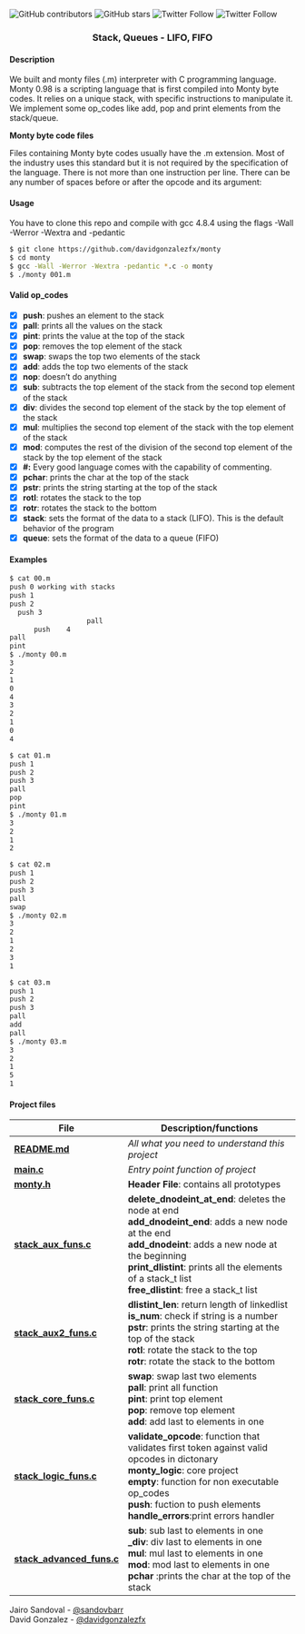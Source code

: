 ![GitHub contributors](https://img.shields.io/github/contributors/davidgonzalezfx/monty?color=success)
![GitHub stars](https://img.shields.io/github/stars/davidgonzalezfx/monty?color=yellow)
![Twitter Follow](https://img.shields.io/twitter/follow/davidgonzalezfx?color=blue&label=%40davidgonzalezfx)
![Twitter Follow](https://img.shields.io/twitter/follow/elhumanimal?logoColor=red&style=social&label=@elhumanimal)

<h3 align="center"> Stack, Queues - LIFO, FIFO </h3>

#### Description
We built and monty files (.m) interpreter with C programming language. Monty 0.98 is a scripting language that is first compiled into Monty byte codes. It relies on a unique stack, with specific instructions to manipulate it. We implement some op_codes like add, pop and print elements from the stack/queue.

**Monty byte code files**

Files containing Monty byte codes usually have the .m extension. Most of the industry uses this standard but it is not required by the specification of the language. There is not more than one instruction per line. There can be any number of spaces before or after the opcode and its argument:

#### Usage
You have to clone this repo and compile with gcc 4.8.4 using the flags -Wall -Werror -Wextra and -pedantic 
``` bash
$ git clone https://github.com/davidgonzalezfx/monty
$ cd monty
$ gcc -Wall -Werror -Wextra -pedantic *.c -o monty
$ ./monty 001.m
```

#### Valid op_codes
- [X] **push**: pushes an element to the stack
- [X] **pall**: prints all the values on the stack
- [X] **pint**: prints the value at the top of the stack
- [X] **pop**:  removes the top element of the stack
- [X] **swap**: swaps the top two elements of the stack
- [X] **add**: adds the top two elements of the stack
- [X] **nop**: doesn’t do anything
- [X] **sub**: subtracts the top element of the stack from the second top element of the stack
- [X] **div**: divides the second top element of the stack by the top element of the stack
- [X] **mul**: multiplies the second top element of the stack with the top element of the stack
- [X] **mod**: computes the rest of the division of the second top element of the stack by the top element of the stack
- [X] **\#:** Every good language comes with the capability of commenting. 
- [X] **pchar**: prints the char at the top of the stack
- [X] **pstr**: prints the string starting at the top of the stack
- [X] **rotl**: rotates the stack to the top
- [X] **rotr**: rotates the stack to the bottom
- [X] **stack**: sets the format of the data to a stack (LIFO). This is the default behavior of the program
- [X] **queue**: sets the format of the data to a queue (FIFO)

#### Examples

``` bash
$ cat 00.m
push 0 working with stacks
push 1
push 2
  push 3
                   pall
      push    4        
pall
pint
$ ./monty 00.m
3
2
1
0
4
3
2
1
0
4
```
``` bash
$ cat 01.m
push 1
push 2
push 3
pall
pop
pint
$ ./monty 01.m
3
2
1
2
```
``` bash
$ cat 02.m
push 1
push 2
push 3
pall
swap
$ ./monty 02.m
3
2
1
2
3
1
```
``` bash
$ cat 03.m
push 1
push 2
push 3
pall
add
pall
$ ./monty 03.m
3
2
1
5
1
```

#### Project files
| File | Description/functions |
|-------|-----------|
| **[README.md](./README.md)** | *All what you need to understand this project*|
| **[main.c](./main.c)** | *Entry point function of project* |
| **[monty.h](./monty.h)** | **Header File**: contains all prototypes |
| **[stack_aux_funs.c](./stack_aux_funs.c)** | **delete_dnodeint_at_end**: deletes the node at end <br> **add_dnodeint_end**: adds a new node at the end <br> **add_dnodeint**: adds a new node at the beginning <br> **print_dlistint**: prints all the elements of a stack_t list <br> **free_dlistint**: free a stack_t list |
| **[stack_aux2_funs.c](./stack_aux2_funs.c)** | **dlistint_len**: return length of linkedlist <br> **is_num**: check if string is a number <br> **pstr**: prints the string starting at the top of the stack <br> **rotl**: rotate the stack to the top <br> **rotr**: rotate the stack to the bottom |
| **[stack_core_funs.c](./stack_core_funs.c)** | **swap**: swap last two elements  <br> **pall**: print all function <br> **pint**: print top element <br> **pop**: remove top element <br> **add**: add last to elements in one |
| **[stack_logic_funs.c](./stack_logic_funs.c)** | **validate_opcode**: function that validates first token against valid opcodes in dictonary <br> **monty_logic**: core project <br> **empty**: function for non executable op_codes <br> **push**: fuction to push elements <br> **handle_errors**:print errors handler |
| **[stack_advanced_funs.c](./stack_advanced_funs.c)** | **sub**: sub last to elements in one <br> **_div**: div last to elements in one <br> **mul**: mul last to elements in one <br> **mod**:  mod last to elements in one <br> **pchar** :prints the char at the top of the stack <br> |

Jairo Sandoval - [@sandovbarr](https://github.com/sandovbarr)<br>
David Gonzalez - [@davidgonzalezfx](https://github.com/davidgonzalezfx)<br>
